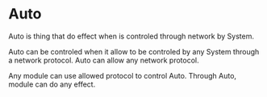 # Auto


Auto is thing that do effect when is controled through network by System.


Auto can be controled when it allow to be controled by any System through a network protocol.
Auto can allow any network protocol.


Any module can use allowed protocol to control Auto.
Through Auto, module can do any effect.
